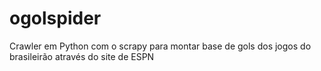 # ogolspider
Crawler em Python com o scrapy para montar base de gols dos jogos do brasileirão através do site de ESPN
